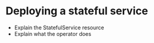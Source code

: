 # Deploying a stateful service

* Explain the StatefulService resource
* Explain what the operator does
